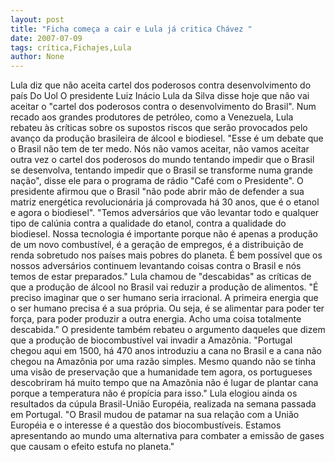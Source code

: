 ```yaml
---
layout: post
title: "Ficha começa a cair e Lula já critica Chávez "
date: 2007-07-09
tags: crítica,Fichajes,Lula
author: None
---
```

Lula diz que n&atilde;o aceita cartel dos poderosos contra desenvolvimento do pa&iacute;s
Do Uol
O presidente Luiz In&aacute;cio Lula da Silva disse hoje que n&atilde;o vai aceitar o &quot;cartel dos poderosos contra o desenvolvimento do Brasil&quot;. Num recado aos grandes produtores de petr&oacute;leo, como a Venezuela, Lula rebateu &agrave;s cr&iacute;ticas sobre os supostos riscos que ser&atilde;o provocados pelo avan&ccedil;o da produ&ccedil;&atilde;o brasileira de &aacute;lcool e biodiesel. 
&quot;Esse &eacute; um debate que o Brasil n&atilde;o tem de ter medo. N&oacute;s n&atilde;o vamos aceitar, n&atilde;o vamos aceitar outra vez o cartel dos poderosos do mundo tentando impedir que o Brasil se desenvolva, tentando impedir que o Brasil se transforme numa grande na&ccedil;&atilde;o&quot;, disse ele para o programa de r&aacute;dio &quot;Caf&eacute; com o Presidente&quot;. 
O presidente afirmou que o Brasil &quot;n&atilde;o pode abrir m&atilde;o de defender a sua matriz energ&eacute;tica revolucion&aacute;ria j&aacute; comprovada h&aacute; 30 anos, que &eacute; o etanol e agora o biodiesel&quot;. &quot;Temos advers&aacute;rios que v&atilde;o levantar todo e qualquer tipo de cal&uacute;nia contra a qualidade do etanol, contra a qualidade do biodiesel. Nossa tecnologia &eacute; importante porque n&atilde;o &eacute; apenas a produ&ccedil;&atilde;o de um novo combust&iacute;vel, &eacute; a gera&ccedil;&atilde;o de empregos, &eacute; a distribui&ccedil;&atilde;o de renda sobretudo nos pa&iacute;ses mais pobres do planeta. &Eacute; bem poss&iacute;vel que os nossos advers&aacute;rios continuem levantando coisas contra o Brasil e n&oacute;s temos de estar preparados.&quot; 
Lula chamou de &quot;descabidas&quot; as cr&iacute;ticas de que a produ&ccedil;&atilde;o de &aacute;lcool no Brasil vai reduzir a produ&ccedil;&atilde;o de alimentos. &quot;&Eacute; preciso imaginar que o ser humano seria irracional. A primeira energia que o ser humano precisa &eacute; a sua pr&oacute;pria. Ou seja, &eacute; se alimentar para poder ter for&ccedil;a, para poder produzir a outra energia. Acho uma coisa totalmente descabida.&quot; 
O presidente tamb&eacute;m rebateu o argumento daqueles que dizem que a produ&ccedil;&atilde;o de biocombust&iacute;vel vai invadir a Amaz&ocirc;nia. &quot;Portugal chegou aqui em 1500, h&aacute; 470 anos introduziu a cana no Brasil e a cana n&atilde;o chegou na Amaz&ocirc;nia por uma raz&atilde;o simples. Mesmo quando n&atilde;o se tinha uma vis&atilde;o de preserva&ccedil;&atilde;o que a humanidade tem agora, os portugueses descobriram h&aacute; muito tempo que na Amaz&ocirc;nia n&atilde;o &eacute; lugar de plantar cana porque a temperatura n&atilde;o &eacute; prop&iacute;cia para isso.&quot; 
Lula elogiou ainda os resultados da c&uacute;pula Brasil-Uni&atilde;o Europ&eacute;ia, realizada na semana passada em Portugal. &quot;O Brasil mudou de patamar na sua rela&ccedil;&atilde;o com a Uni&atilde;o Europ&eacute;ia e o interesse &eacute; a quest&atilde;o dos biocombust&iacute;veis. Estamos apresentando ao mundo uma alternativa para combater a emiss&atilde;o de gases que causam o efeito estufa no planeta.&quot; 
&nbsp; 